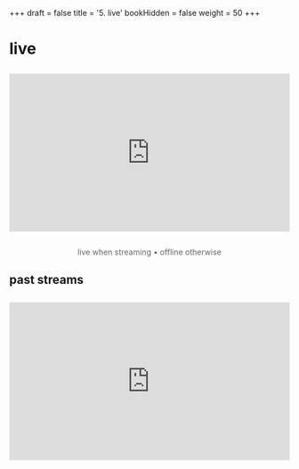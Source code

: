 +++
draft = false
title = '5. live'
bookHidden = false
weight = 50
+++

# live

<style>
.live-container {
  position: relative;
  width: 100%;
  height: 0;
  padding-bottom: 56.25%; /* 16:9 aspect ratio */
  margin: 2em 0;
}

.live-container iframe {
  position: absolute;
  width: 100%;
  height: 100%;
  border: 0;
}

.live-info {
  text-align: center;
  margin: 2em 0;
  color: #666;
}

@media (prefers-color-scheme: dark) {
  .live-info {
    color: #999;
  }
}
</style>

<div class="live-container">
  <iframe src="https://www.youtube.com/embed/live_stream?channel=UCYEDKvbtaaG8EZL-FcdVfqg" 
          allow="accelerometer; autoplay; clipboard-write; encrypted-media; gyroscope; picture-in-picture" 
          allowfullscreen>
  </iframe>
</div>

<div class="live-info">
  live when streaming • offline otherwise
</div>

## past streams

<style>
.past-streams-container {
  position: relative;
  width: 100%;
  height: 0;
  padding-bottom: 56.25%; /* 16:9 aspect ratio */
  margin-top: 2em;
}

.past-streams-container iframe {
  position: absolute;
  width: 100%;
  height: 100%;
  border: 0;
}
</style>

<div class="past-streams-container">
  <!-- Shows all channel uploads as a playlist -->
  <iframe src="https://www.youtube.com/embed/videoseries?list=UUYEDKvbtaaG8EZL-FcdVfqg" 
          allow="accelerometer; autoplay; clipboard-write; encrypted-media; gyroscope; picture-in-picture" 
          allowfullscreen>
  </iframe>
</div>